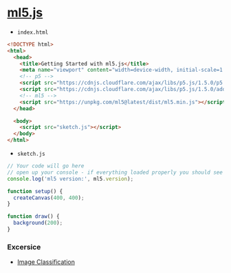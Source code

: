 # [ml5.js](https://ml5js.org/)

- `index.html`

```html
<!DOCTYPE html>
<html>
  <head>
    <title>Getting Started with ml5.js</title>
    <meta name="viewport" content="width=device-width, initial-scale=1.0">
    <!-- p5 -->
    <script src="https://cdnjs.cloudflare.com/ajax/libs/p5.js/1.5.0/p5.min.js"></script>
    <script src="https://cdnjs.cloudflare.com/ajax/libs/p5.js/1.5.0/addons/p5.sound.min.js"></script>
    <!-- ml5 -->
    <script src="https://unpkg.com/ml5@latest/dist/ml5.min.js"></script>
  </head>

  <body>
    <script src="sketch.js"></script>
  </body>
</html>
```

- `sketch.js`

```javascript
// Your code will go here
// open up your console - if everything loaded properly you should see the latest ml5 version
console.log('ml5 version:', ml5.version);

function setup() {
  createCanvas(400, 400);
}

function draw() {
  background(200);
}
```

### Excersice
- [Image Classification](./ex/image_classification.md)
